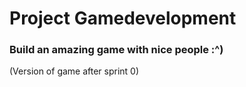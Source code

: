 # Project Gamedevelopment #
### Build an amazing game with nice people :^) ###
(Version of game after sprint 0)
